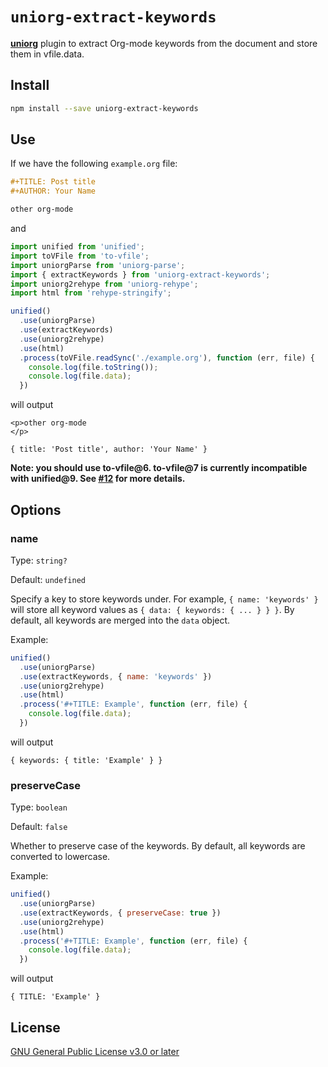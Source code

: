 # `uniorg-extract-keywords`

**[uniorg](https://github.com/rasendubi/uniorg)** plugin to extract Org-mode keywords from the document and store them in vfile.data.

## Install

```sh
npm install --save uniorg-extract-keywords
```

## Use

If we have the following `example.org` file:
```org
#+TITLE: Post title
#+AUTHOR: Your Name

other org-mode
```

and

```js
import unified from 'unified';
import toVFile from 'to-vfile';
import uniorgParse from 'uniorg-parse';
import { extractKeywords } from 'uniorg-extract-keywords';
import uniorg2rehype from 'uniorg-rehype';
import html from 'rehype-stringify';

unified()
  .use(uniorgParse)
  .use(extractKeywords)
  .use(uniorg2rehype)
  .use(html)
  .process(toVFile.readSync('./example.org'), function (err, file) {
    console.log(file.toString());
    console.log(file.data);
  })
```

will output

```
<p>other org-mode
</p>

{ title: 'Post title', author: 'Your Name' }
```

**Note: you should use to-vfile@6. to-vfile@7 is currently incompatible with unified@9. See [#12](https://github.com/rasendubi/uniorg/issues/12#issuecomment-850945694) for more details.**

## Options

### name

Type: `string?`

Default: `undefined`

Specify a key to store keywords under. For example, `{ name: 'keywords' }` will store all keyword values as `{ data: { keywords: { ... } } }`. By default, all keywords are merged into the `data` object.

Example:

```js
unified()
  .use(uniorgParse)
  .use(extractKeywords, { name: 'keywords' })
  .use(uniorg2rehype)
  .use(html)
  .process('#+TITLE: Example', function (err, file) {
    console.log(file.data);
  })
```

will output

```
{ keywords: { title: 'Example' } }
```

### preserveCase

Type: `boolean`

Default: `false`

Whether to preserve case of the keywords. By default, all keywords are converted to lowercase.

Example:

```js
unified()
  .use(uniorgParse)
  .use(extractKeywords, { preserveCase: true })
  .use(uniorg2rehype)
  .use(html)
  .process('#+TITLE: Example', function (err, file) {
    console.log(file.data);
  })
```

will output

```
{ TITLE: 'Example' }
```

## License

[GNU General Public License v3.0 or later](./LICENSE)
